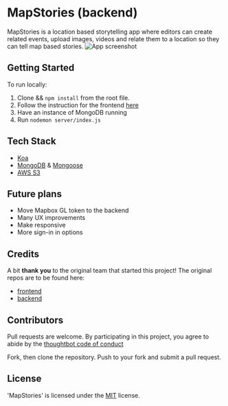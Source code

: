 # MapStories (backend)

MapStories is a location based storytelling app where editors can create related events, upload images, videos and relate them to a location so they can tell map based stories.
![App screenshot](https://github.com/karstenba/mapStories-frontend/blob/develop/example.png)

## Getting Started
To run locally:
1) Clone && `npm install` from the root file.
2) Follow the instruction for the frontend [here](https://github.com/Inkala/mapStories-frontend)
3) Have an instance of MongoDB running
4) Run `nodemon server/index.js`

## Tech Stack
* [Koa](koajs.com)
* [MongoDB](mongodb.com) & [Mongoose](mongoosejs.com)
* [AWS S3](https://aws.amazon.com/s3/)

## Future plans

* Move Mapbox GL token to the backend
* Many UX improvements
* Make responsive
* More sign-in in options

## Credits

A bit **thank you** to the original team that started this project! The original repos are to be found here:
* [frontend](https://github.com/fredpinon/map-stories-front-end)
* [backend](https://github.com/isabellachen/map-stories-backend)

## Contributors

Pull requests are welcome. By participating in this project, you agree to abide by the [thoughtbot code of conduct](https://thoughtbot.com/open-source-code-of-conduct)

Fork, then clone the repository. Push to your fork and submit a pull request.

## License

'MapStories' is licensed under the [MIT](http://www.opensource.org/licenses/mit-license.php) license.
